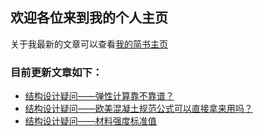 ## 欢迎各位来到我的个人主页
关于我最新的文章可以查看[我的简书主页](https://www.jianshu.com/u/5d30756355ca)
### 目前更新文章如下：

+ [结构设计疑问——弹性计算靠不靠谱？](https://www.jianshu.com/p/6d70e9966cea)
+ [结构设计疑问——欧美混凝土规范公式可以直接拿来用吗？](https://www.jianshu.com/p/7f90c8aac9c3)
+ [结构设计疑问——材料强度标准值](https://www.jianshu.com/p/904d739817d1)

